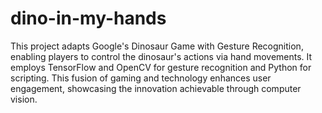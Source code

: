 # dino-in-my-hands
This project adapts Google's Dinosaur Game with Gesture Recognition, enabling players to control the dinosaur's actions via hand movements. It employs TensorFlow and OpenCV for gesture recognition and Python for scripting. This fusion of gaming and technology enhances user engagement, showcasing the innovation achievable through computer vision.

